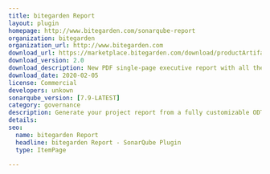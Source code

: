 ```yaml
---
title: bitegarden Report
layout: plugin
homepage: http://www.bitegarden.com/sonarqube-report
organization: bitegarden
organization_url: http://www.bitegarden.com
download_url: https://marketplace.bitegarden.com/download/productArtifact?productName=bitegarden-sonarqube-report&productVersion=2.0&productFileExt=jar&customerEmail=sonarplugins@gmail.com&customerName=sonarqube&customerSurnames=marketplace&customerCompany=bitegarden
download_version: 2.0
download_description: New PDF single-page executive report with all the information.
download_date: 2020-02-05
license: Commercial
developers: unkown
sonarqube_version: [7.9-LATEST]
category: governance
description: Generate your project report from a fully customizable ODT template
details: 
seo: 
  name: bitegarden Report
  headline: bitegarden Report - SonarQube Plugin
  type: ItemPage

---
```

